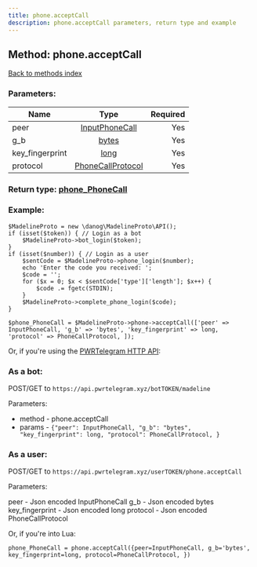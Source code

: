 ```yaml
---
title: phone.acceptCall
description: phone.acceptCall parameters, return type and example
---
```

## Method: phone.acceptCall  
[Back to methods index](index.md)


### Parameters:

| Name     |    Type       | Required |
|----------|:-------------:|---------:|
|peer|[InputPhoneCall](../types/InputPhoneCall.md) | Yes|
|g\_b|[bytes](../types/bytes.md) | Yes|
|key\_fingerprint|[long](../types/long.md) | Yes|
|protocol|[PhoneCallProtocol](../types/PhoneCallProtocol.md) | Yes|


### Return type: [phone\_PhoneCall](../types/phone_PhoneCall.md)

### Example:


```
$MadelineProto = new \danog\MadelineProto\API();
if (isset($token)) { // Login as a bot
    $MadelineProto->bot_login($token);
}
if (isset($number)) { // Login as a user
    $sentCode = $MadelineProto->phone_login($number);
    echo 'Enter the code you received: ';
    $code = '';
    for ($x = 0; $x < $sentCode['type']['length']; $x++) {
        $code .= fgetc(STDIN);
    }
    $MadelineProto->complete_phone_login($code);
}

$phone_PhoneCall = $MadelineProto->phone->acceptCall(['peer' => InputPhoneCall, 'g_b' => 'bytes', 'key_fingerprint' => long, 'protocol' => PhoneCallProtocol, ]);
```

Or, if you're using the [PWRTelegram HTTP API](https://pwrtelegram.xyz):

### As a bot:

POST/GET to `https://api.pwrtelegram.xyz/botTOKEN/madeline`

Parameters:

* method - phone.acceptCall
* params - `{"peer": InputPhoneCall, "g_b": "bytes", "key_fingerprint": long, "protocol": PhoneCallProtocol, }`



### As a user:

POST/GET to `https://api.pwrtelegram.xyz/userTOKEN/phone.acceptCall`

Parameters:

peer - Json encoded InputPhoneCall
g_b - Json encoded bytes
key_fingerprint - Json encoded long
protocol - Json encoded PhoneCallProtocol



Or, if you're into Lua:

```
phone_PhoneCall = phone.acceptCall({peer=InputPhoneCall, g_b='bytes', key_fingerprint=long, protocol=PhoneCallProtocol, })
```

